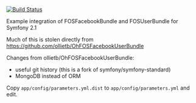 [![Build Status](https://secure.travis-ci.org/meonkeys/symfony2-dual-auth.png)](http://travis-ci.org/meonkeys/symfony2-dual-auth)

Example integration of FOSFacebookBundle and FOSUserBundle for Symfony 2.1

Much of this is stolen directly from
https://github.com/ollietb/OhFOSFacebookUserBundle

Changes from ollietb/OhFOSFacebookUserBundle:

* useful git history (this is a fork of symfony/symfony-standard)
* MongoDB instead of ORM

Copy `app/config/parameters.yml.dist` to `app/config/parameters.yml` and edit.
